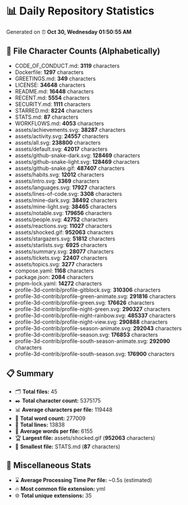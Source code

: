 # 📊 Daily Repository Statistics
Generated on ⏰ **Oct 30, Wednesday 01:50:55 AM**

## 📂 File Character Counts (Alphabetically)
- CODE_OF_CONDUCT.md: **3119** characters
- Dockerfile: **1297** characters
- GREETINGS.md: **349** characters
- LICENSE: **34648** characters
- README.md: **16448** characters
- RECENT.md: **5554** characters
- SECURITY.md: **1111** characters
- STARRED.md: **8224** characters
- STATS.md: **87** characters
- WORKFLOWS.md: **4053** characters
- assets/achievements.svg: **38287** characters
- assets/activity.svg: **24557** characters
- assets/all.svg: **238800** characters
- assets/default.svg: **42017** characters
- assets/github-snake-dark.svg: **128469** characters
- assets/github-snake-light.svg: **128469** characters
- assets/github-snake.gif: **487407** characters
- assets/habits.svg: **12012** characters
- assets/intro.svg: **3369** characters
- assets/languages.svg: **17927** characters
- assets/lines-of-code.svg: **3308** characters
- assets/mine-dark.svg: **38492** characters
- assets/mine-light.svg: **38465** characters
- assets/notable.svg: **179656** characters
- assets/people.svg: **42752** characters
- assets/reactions.svg: **11027** characters
- assets/shocked.gif: **952063** characters
- assets/stargazers.svg: **51812** characters
- assets/starlists.svg: **6925** characters
- assets/summary.svg: **28077** characters
- assets/tickets.svg: **22407** characters
- assets/topics.svg: **3277** characters
- compose.yaml: **1168** characters
- package.json: **2084** characters
- pnpm-lock.yaml: **14272** characters
- profile-3d-contrib/profile-gitblock.svg: **310306** characters
- profile-3d-contrib/profile-green-animate.svg: **291816** characters
- profile-3d-contrib/profile-green.svg: **176626** characters
- profile-3d-contrib/profile-night-green.svg: **290327** characters
- profile-3d-contrib/profile-night-rainbow.svg: **485337** characters
- profile-3d-contrib/profile-night-view.svg: **290888** characters
- profile-3d-contrib/profile-season-animate.svg: **292043** characters
- profile-3d-contrib/profile-season.svg: **176853** characters
- profile-3d-contrib/profile-south-season-animate.svg: **292090** characters
- profile-3d-contrib/profile-south-season.svg: **176900** characters

## 📋 Summary
- 🗂️ **Total files:** 45
- ✒️ **Total character count:** 5375175
- 📊 **Average characters per file:** 119448
- 📝 **Total word count:** 277009
- 🧾 **Total lines:** 13838
- 📐 **Average words per file:** 6155
- 🏆 **Largest file:** assets/shocked.gif (**952063** characters)
- 🥉 **Smallest file:** STATS.md (**87** characters)

## 🌟 Miscellaneous Stats
- ⌛ **Average Processing Time Per file:** ~0.5s (estimated)
- 🔥 **Most common file extension:** yml
- 🌐 **Total unique extensions:** 35
